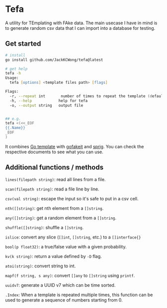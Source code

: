 # Tefa

A utility for TEmplating with FAke data. The main usecase I have in mind is to generate random csv data that I can import into a database for testing.

## Get started

```zsh
# install
go install github.com/JackKCWong/tefa@latest

# get help
tefa -h
Usage:
  tefa [options] <template files path> [flags]

Flags:
  -r, --repeat int       number of times to repeat the template (default 1)
  -h, --help            help for tefa
  -o, --output string   output file


## e.g.
tefa <(<<_EOF
{{.Name}}
_EOF
)
```

It combines [Go template](https://pkg.go.dev/text/template) with [gofakeit](https://github.com/brianvoe/gofakeit) and [sprig](https://masterminds.github.io/sprig/). You can check the respective documents to see what you can use.

## Additional functions / methods

`lines(filepath string)`: read all lines from a file.

`scan(filepath string)`: read a file line by line.

`csv(val string)`: escape the input so it's safe to put in a csv cell.

`nth([]string)`: get nth element from a `[]string`.

`any([]string)`: get a random element from a `[]string`.

`shuffle([]string)`: shuffle a `[]string`.

`islice`: convert any slice (`[]int`, `[]string`, etc.) to a `[]interface{}`

`bool(p float32)`: a true/false value with a given probability.

`kv(k string)`: return a value defined by `-D` flag.

`atoi(string)`: convert string to int.

`mapf(f string, s any)`: convert `[]any` to `[]string` using `printf`.

`uuidv7`: generate a UUID v7 which can be time sorted.

`.Index`: When a template is repeated multiple times, this function can be used to generate a sequence of numbers starting from 0.
